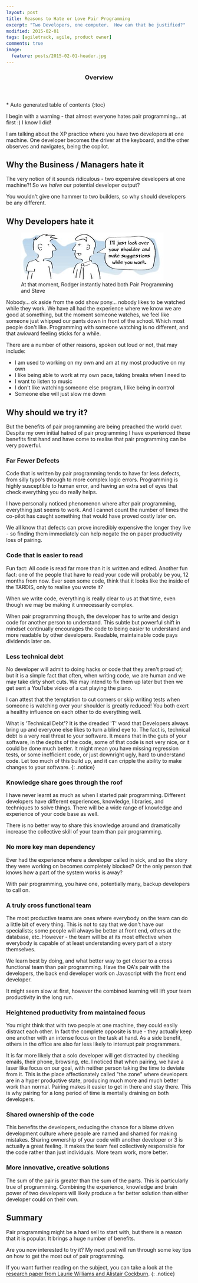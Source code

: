 ```yaml
---
layout: post
title: Reasons to Hate or Love Pair Programming
excerpt: "Two Developers, one computer.  How can that be justified?"
modified: 2015-02-01
tags: [agiletrack, agile, product owner]
comments: true
image:
  feature: posts/2015-02-01-header.jpg
---
```


<section id="table-of-contents" class="toc">
  <header>
    <h3>Overview</h3>
  </header>
<div id="drawer" markdown="1">
*  Auto generated table of contents
{:toc}
</div>
</section><!-- /#table-of-contents -->

I begin with a warning - that almost everyone hates pair programming... at first :)  I know I did!

I am talking about the XP practice where you have two developers at one machine.  One developer becomes the driver at the keyboard, and the other observes and navigates, being the copilot.

## Why the Business / Managers hate it

The very notion of it sounds ridiculous - two expensive developers at one machine?!  So we *halve* our potential developer output?

You wouldn't give one hammer to two builders, so why should developers be any different.

## Why Developers hate it

<figure>
<img src="../images/posts/2015-02-01-copilot.png">
<figcaption>At that moment, Rodger instantly hated both Pair Programming and Steve</figcaption>
</figure>

Nobody... ok aside from the odd show pony... nobody likes to be watched while they work.  We have all had the experience where we know we are good at something, but the moment someone watches, we feel like someone just whipped our pants down in front of the school.  Which most people don't like.  Programming with someone watching is no different, and that awkward feeling sticks for a while.

There are a number of other reasons, spoken out loud or not, that may include:

* I am used to working on my own and am at my most productive on my own
* I like being able to work at my own pace, taking breaks when I need to
* I want to listen to music
* I don't like watching someone else program, I like being in control
* Someone else will just slow me down

## Why should we try it?

But the benefits of pair programming are being preached the world over.  Despite my own initial hatred of pair programming I have experienced these benefits first hand and have come to realise that pair programming can be very powerful.


### Far Fewer Defects

Code that is written by pair programming tends to have far less defects, from silly typo's through to more complex logic errors.  Programming is highly susceptible to human error, and having an extra set of eyes that check everything you do really helps.

I have personally noticed phenomenon where after pair programming, everything just seems to work.  And I cannot count the number of times the co-pilot has caught something that would have proved costly later on.

We all know that defects can prove incredibly expensive the longer they live - so finding them immediately can help negate the on paper productivity loss of pairing.

### Code that is easier to read

Fun fact: All code is read far more than it is written and edited.  Another fun fact: one of the people that have to read your code will probably be you, 12 months from now.  Ever seen some code, think that it looks like the inside of the TARDIS, only to realise you wrote it?

When we write code, everything is really clear to us at that time, even though we may be making it unnecessarily complex.

When pair programming though, the developer has to write and design code for another person to understand.  This subtle but powerful shift in mindset continually encourages the code to being easier to understand and more readable by other developers.  Readable, maintainable code pays dividends later on.

### Less technical debt

No developer will admit to doing hacks or code that they aren't proud of; but it is a simple fact that often, when writing code, we are human and we may take dirty short cuts.  We may intend to fix them up later but then we get sent a YouTube video of a cat playing the piano.

I can attest that the temptation to cut corners or skip writing tests when someone is watching over your shoulder is greatly reduced!  You both exert a healthy influence on each other to do everything well.

What is  'Technical Debt'?  It is the dreaded 'T' word that Developers always bring up and everyone else likes to turn a blind eye to.  The fact is, technical debt is a very real threat to your software.  It means that in the guts of your software, in the depths of the code, some of that code is not very nice, or it could be done much better.  It might mean you have missing regression tests, or some inefficient code, or just downright ugly, hard to understand code.  Let too much of this build up, and it can cripple the ability to make changes to your software.
{: .notice}

### Knowledge share goes through the roof

I have never learnt as much as when I started pair programming.  Different developers have different experiences, knowledge, libraries, and techniques to solve things.  There will be a wide range of knowledge and experience of your code base as well.

There is no better way to share this knowledge around and dramatically increase the collective skill of your team than pair programming.

### No more key man dependency

Ever had the experience where a developer called in sick, and so the story they were working on becomes completely blocked?  Or the only person that knows how a part of the system works is away?

With pair programming, you have one, potentially many, backup developers to call on.

### A truly cross functional team

The most productive teams are ones where everybody on the team can do a little bit of every thing.  This is not to say that we don't have our specialists; some people will always be better at front end, others at the database, etc.  However - the team will be at its most effective when everybody is capable of at least understanding every part of a story themselves.

We learn best by doing, and what better way to get closer to a cross functional team than pair programming.  Have the QA's pair with the developers, the back end developer work on Javascript with the front end developer.

It might seem slow at first, however the combined learning will lift your team productivity in the long run.

### Heightened productivity from maintained focus

You might think that with two people at one machine, they could easily distract each other.  In fact the complete opposite is true - they actually keep one another with an intense focus on the task at hand.  As a side benefit, others in the office are also far less likely to interrupt pair programmers.

It is far more likely that a solo developer will get distracted by checking emails, their phone, browsing, etc.  I noticed that when pairing, we have a laser like focus on our goal, with neither person taking the time to deviate from it.  This is the place affectionately called "the zone" where developers are in a hyper productive state, producing much more and much better work than normal.  Pairing makes it easier to get in there and stay there.  This is why pairing for a long period of time is mentally draining on both developers.

### Shared ownership of the code

This benefits the developers, reducing the chance for a blame driven development culture where people are named and shamed for making mistakes.  Sharing ownership of your code with another developer or 3 is actually a great feeling.  It makes the team feel collectively responsible for the code rather than just individuals.  More team work, more better.

### More innovative, creative solutions

The sum of the pair is greater than the sum of the parts.  This is particularly true of programming.  Combining the experience, knowledge and brain power of two developers will likely produce a far better solution than either developer could on their own.

## Summary

Pair programming might be a hard sell to start with, but there is a reason that it is popular.  It brings a huge number of benefits.

Are you now interested to try it?  My next post will run through some key tips on how to get the most out of pair programming.

If you want further reading on the subject, you can take a look at the <a href="http://collaboration.csc.ncsu.edu/laurie/Papers/ESE%20WilliamsPairProgramming_V2.pdf" target="_blank">research paper from Laurie Williams and Alistair Cockburn</a>.
{: .notice}